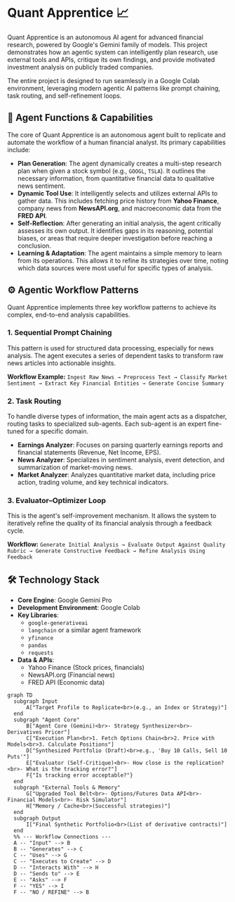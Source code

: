 # Quant Apprentice 📈

Quant Apprentice is an autonomous AI agent for advanced financial research, powered by Google's Gemini family of models. 
This project demonstrates how an agentic system can intelligently plan research, use external tools and APIs, critique its own findings, 
and provide motivated investment analysis on publicly traded companies.

The entire project is designed to run seamlessly in a Google Colab environment, leveraging modern agentic AI patterns 
like prompt chaining, task routing, and self-refinement loops.

## 🤖 Agent Functions & Capabilities

The core of Quant Apprentice is an autonomous agent built to replicate and automate the workflow 
of a human financial analyst. Its primary capabilities include:

* **Plan Generation**: The agent dynamically creates a multi-step research plan when given a stock symbol
  (e.g., `GOOGL`, `TSLA`). It outlines the necessary information, from quantitative financial data to qualitative news sentiment.
* **Dynamic Tool Use**: It intelligently selects and utilizes external APIs to gather data. This includes fetching price history
  from **Yahoo Finance**, company news from **NewsAPI.org**, and macroeconomic data from the **FRED API**.
* **Self-Reflection**: After generating an initial analysis, the agent critically assesses its own output. It identifies gaps in 
  its reasoning, potential biases, or areas that require deeper investigation before reaching a conclusion.
* **Learning & Adaptation**: The agent maintains a simple memory to learn from its operations. This allows it to refine its 
  strategies over time, noting which data sources were most useful for specific types of analysis.

## ⚙️ Agentic Workflow Patterns

Quant Apprentice implements three key workflow patterns to achieve its complex, end-to-end analysis capabilities.

### 1. Sequential Prompt Chaining

This pattern is used for structured data processing, especially for news analysis. The agent executes a 
series of dependent tasks to transform raw news articles into actionable insights.

**Workflow Example:** `Ingest Raw News → Preprocess Text → Classify Market Sentiment → Extract Key Financial Entities → Generate Concise Summary`

### 2. Task Routing

To handle diverse types of information, the main agent acts as a dispatcher, routing tasks to 
specialized sub-agents. Each sub-agent is an expert fine-tuned for a specific domain.

* **Earnings Analyzer**: Focuses on parsing quarterly earnings reports and financial statements (Revenue, Net Income, EPS).
* **News Analyzer**: Specializes in sentiment analysis, event detection, and summarization of market-moving news.
* **Market Analyzer**: Analyzes quantitative market data, including price action, trading volume, and key technical indicators.

### 3. Evaluator–Optimizer Loop

This is the agent's self-improvement mechanism. It allows the system to iteratively refine the quality of its financial 
analysis through a feedback cycle.

**Workflow:** `Generate Initial Analysis → Evaluate Output Against Quality Rubric → Generate Constructive Feedback → Refine Analysis Using Feedback`

## 🛠️ Technology Stack

* **Core Engine**: Google Gemini Pro
* **Development Environment**: Google Colab
* **Key Libraries**:
  * `google-generativeai`
  * `langchain` or a similar agent framework
  * `yfinance`
  * `pandas`
  * `requests`
* **Data & APIs**:
  * Yahoo Finance (Stock prices, financials)
  * NewsAPI.org (Financial news)
  * FRED API (Economic data)

```mermaid
graph TD
  subgraph Input
      A["Target Profile to Replicate<br>(e.g., an Index or Strategy)"]
  end
  subgraph "Agent Core"
      B["Agent Core (Gemini)<br>- Strategy Synthesizer<br>- Derivatives Pricer"]
      C["Execution Plan<br>1. Fetch Options Chain<br>2. Price with Models<br>3. Calculate Positions"]
      D["Synthesized Portfolio (Draft)<br>e.g., 'Buy 10 Calls, Sell 10 Puts'"]
      E["Evaluator (Self-Critique)<br>- How close is the replication?<br>- What is the tracking error?"]
      F{"Is tracking error acceptable?"}
  end
  subgraph "External Tools & Memory"
      G["Upgraded Tool Belt<br>- Options/Futures Data API<br>- Financial Models<br>- Risk Simulator"]
      H["Memory / Cache<br>(Successful strategies)"]
  end
  subgraph Output
      I["Final Synthetic Portfolio<br>(List of derivative contracts)"]
  end
  %% --- Workflow Connections ---
  A -- "Input" --> B
  B -- "Generates" --> C
  C -- "Uses" --> G
  C -- "Executes to Create" --> D
  D -- "Interacts With" --> H
  D -- "Sends to" --> E
  E -- "Asks" --> F
  F -- "YES" --> I
  F -- "NO / REFINE" --> B
```  